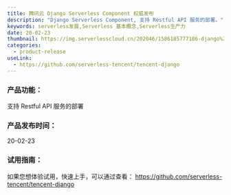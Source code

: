 ```yaml
---
title: 腾讯云 Django Serverless Component 权威发布
description: "Django Serverless Component, 支持 Restful API 服务的部署。"
keywords: serverless发展,Serverless 基本概念,Serverless生产力
date: 20-02-23
thumbnail: https://img.serverlesscloud.cn/202046/1586185777186-django%20list.png
categories:
  - product-release
useLink: 
  - https://github.com/serverless-tencent/tencent-django
---
```


### **产品功能**：
支持 Restful API 服务的部署

### **产品发布时间**：
20-02-23

### **试用指南**：
如果您想体验试用，快速上手，可以通过查看：
https://github.com/serverless-tencent/tencent-django

